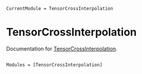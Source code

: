 ```@meta
CurrentModule = TensorCrossInterpolation
```

# TensorCrossInterpolation

Documentation for [TensorCrossInterpolation](https://gitlab.com/marc.ritter/TensorCrossInterpolation.jl).

```@index
```

```@autodocs
Modules = [TensorCrossInterpolation]
```
